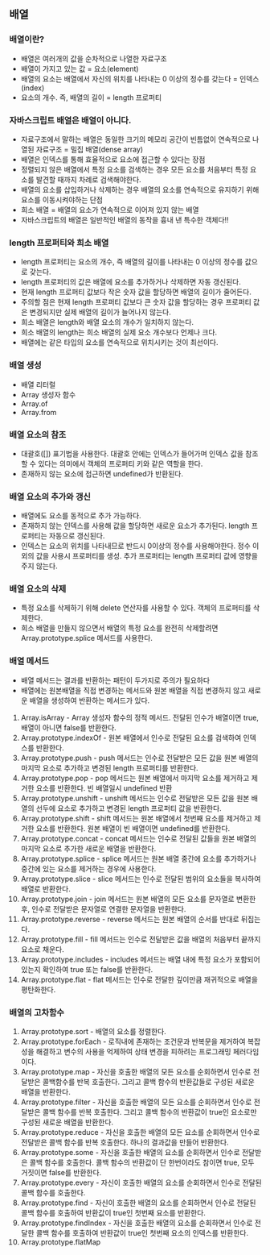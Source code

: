 ## 배열

### 배열이란?
- 배열은 여러개의 값을 순차적으로 나열한 자료구조
- 배열이 가지고 있는 값 = 요소(element)
- 배열의 요소는 배열에서 자신의 위치를 나타내는 0 이상의 정수를 갖는다 = 인덱스(index)
- 요소의 개수. 즉, 배열의 길이 = length 프로퍼티


### 자바스크립트 배열은 배열이 아니다.
- 자료구조에서 말하는 배열은 동일한 크기의 메모리 공간이 빈틈없이 연속적으로 나열된 자료구조 = 밀집 배열(dense array)
- 배열은 인덱스를 통해 효율적으로 요소에 접근할 수 있다는 장점
- 정렬되지 않은 배열에서 특정 요소를 검색하는 경우 모든 요소를 처음부터 특정 요소를 발견할 때까지 차례로 검색해야한다.
- 배열의 요소를 삽입하거나 삭제하는 경우 배열의 요소를 연속적으로 유지하기 위해 요소를 이동시켜야하는 단점
- 희소 배열 = 배열의 요소가 연속적으로 이어져 있지 않는 배열
- 자바스크립트의 배열은 일반적인 배열의 동작을 흉내 낸 특수한 객체다!!


### length 프로퍼티와 희소 배열
- length 프로퍼티는 요소의 개수, 즉 배열의 길이를 나타내는 0 이상의 정수를 값으로 갖는다.
- length 프로퍼티의 값은 배열에 요소를 추가하거나 삭제하면 자동 갱신된다.
- 현재 length 프로퍼티 값보다 작은 숫자 값을 할당하면 배열의 길이가 줄어든다.
- 주의할 점은 현재 length 프로퍼티 값보다 큰 숫자 값을 할당하는 경우 프로퍼티 값은 변경되지만 실제 배열의 길이가 늘어나지 않는다.
- 희소 배열은 length와 배열 요소의 개수가 일치하지 않는다.
- 희소 배열의 length는 희소 배열의 실제 요소 개수보다 언제나 크다.
- 배열에는 같은 타입의 요소를 연속적으로 위치시키는 것이 최선이다.


### 배열 생성
- 배열 리터럴
- Array 생성자 함수
- Array.of
- Array.from


### 배열 요소의 참조
- 대괄호([]) 표기법을 사용한다. 대괄호 안에는 인덱스가 들어가며 인덱스 값을 참조할 수 있다는 의미에서 객체의 프로퍼티 키와 같은 역할을 한다.
- 존재하지 않는 요소에 접근하면 undefined가 반환된다.


### 배열 요소의 추가와 갱신
- 배열에도 요소를 동적으로 추가 가능하다.
- 존재하지 않는 인덱스를 사용해 값을 할당하면 새로운 요소가 추가된다. length 프로퍼티는 자동으로 갱신된다.
- 인덱스는 요소의 위치를 나타내므로 반드시 0이상의 정수를 사용해야한다. 정수 이외의 값을 사용시 프로퍼티를 생성. 추가 프로퍼티는 length 프로퍼티 값에 영향을 주지 않는다.


### 배열 요소의 삭제
- 특정 요소를 삭제하기 위해 delete 연산자를 사용할 수 있다. 객체의 프로퍼티를 삭제한다.
- 희소 배열을 만들지 않으면서 배열의 특정 요소를 완전히 삭제할려면 Array.prototype.splice 메서드를 사용한다.


### 배열 메서드
- 배열 메서드는 결과를 반환하는 패턴이 두가지로 주의가 필요하다
- 배열에는 원본배열을 직접 변경하는 메서드와 원본 배열을 직접 변경하지 않고 새로운 배열을 생성하여 반환하는 메서드가 있다.
1. Array.isArray - Array 생성자 함수의 정적 메서드. 전달된 인수가 배열이면 true, 배열이 아니면 false를 반환한다.
2. Array.prototype.indexOf - 원본 배열에서 인수로 전달된 요소를 검색하여 인덱스를 반환한다.
3. Array.prototype.push - push 메서드는 인수로 전달받은 모든 값을 원본 배열의 마지막 요소로 추가하고 변경된 length 프로퍼티를 반환한다.
4. Array.prototype.pop - pop 메서드는 원본 배열에서 마지막 요소를 제거하고 제거한 요소를 반환한다. 빈 배열일시 undefined 반환
5. Array.prototype.unshift - unshift 메서드는 인수로 전달받은 모든 값을 원본 배열의 선두에 요소로 추가하고 변경된 length 프로퍼티 값을 반환한다.
6. Array.prototype.shift - shift 메서드는 원본 배열에서 첫번째 요소를 제거하고 제거한 요소를 반환한다. 원본 배열이 빈 배열이면 undefined를 반환한다.
7. Array.prototype.concat - concat 메서드는 인수로 전달된 값들을 원본 배열의 마지막 요소로 추가한 새로운 배열을 반환한다.
8. Array.prototype.splice - splice 메서드는 원본 배열 중간에 요소를 추가하거나 중간에 있는 요소를 제거하는 경우에 사용한다.
9. Array.prototype.slice - slice 메서드는 인수로 전달된 범위의 요소들을 복사하여 배열로 반환한다.
10. Array.prototype.join - join 메서드는 원본 배열의 모든 요소를 문자열로 변환한 후, 인수로 전달받은 문자열로 연결한 문자열을 반환한다.
11. Array.prototype.reverse - reverse 메서드는 원본 배열의 순서를 반대로 뒤집는다.
12. Array.prototype.fill - fill 메서드는 인수로 전달받은 값을 배열의 처음부터 끝까지 요소로 채운다.
13. Array.prototype.includes - includes 메서드는 배열 내에 특정 요소가 포함되어 있는지 확인하여 true 또는 false를 반환한다.
14. Array.prototype.flat - flat 메서드는 인수로 전달한 깊이만큼 재귀적으로 배열을 평탄화한다.


### 배열의 고차함수
1. Array.prototype.sort - 배열의 요소를 정렬한다.
2. Array.prototype.forEach - 로직내에 존재하는 조건문과 반복문을 제거하여 복잡성을 해결하고 변수의 사용을 억제하여 상태 변경을 피하려는 프로그래밍 페러다임이다.
3. Array.prototype.map - 자신을 호출한 배열의 모든 요소를 순회하면서 인수로 전달받은 콜백함수를 반복 호출한다. 그리고 콜백 함수의 반환값들로 구성된 새로운 배열을 반환한다.
4. Array.prototype.filter - 자신을 호출한 배열의 모든 요소를 순회하면서 인수로 전달받은 콜백 함수를 반복 호출한다. 그리고 콜백 함수의 반환값이 true인 요소로만 구성된 새로운 배열을 반환한다.
5. Array.prototype.reduce - 자신을 호출한 배열의 모든 요소를 순회하면서 인수로 전달받은 콜백 함수를 반복 호출한다. 하나의 결과값을 만들어 반환한다.
6. Array.prototype.some - 자신을 호출한 배열의 요소를 순회하면서 인수로 전달받은 콜백 함수를 호출한다. 콜백 함수의 반환값이 단 한번이라도 참이면 true, 모두 거짓이면 false를 반환한다.
7. Array.prototype.every - 자신이 호출한 배열의 요소를 순회하면서 인수로 전달된 콜백 함수를 호출한다.
8. Array.prototype.find - 자신이 호출한 배열의 요소를 순회하면서 인수로 전달된 콜백 함수를 호출하여 반환값이 true인 첫번째 요소를 반환한다.
9. Array.prototype.findIndex - 자신을 호출한 배열의 요소를 순회하면서 인수로 전달한 콜백 함수를 호출하여 반환값이 true인 첫번째 요소의 인덱스를 반환한다.
10. Array.prototype.flatMap